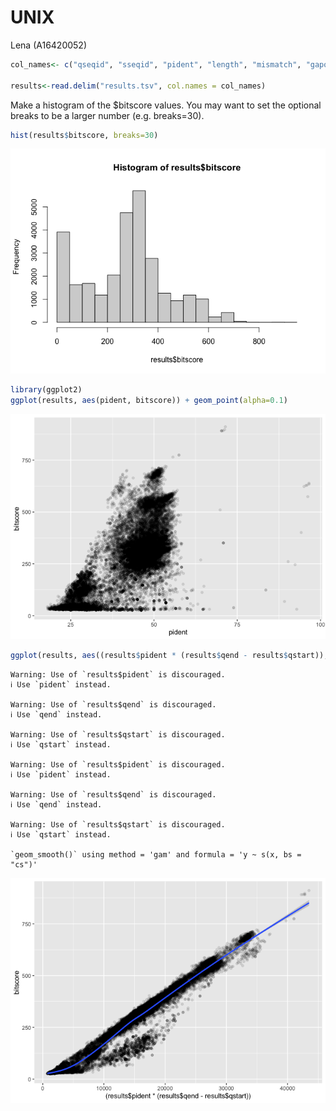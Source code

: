 # UNIX
Lena (A16420052)

``` r
col_names<- c("qseqid", "sseqid", "pident", "length", "mismatch", "gapopen", "qstart", "qend", "sstart", "send", "evalue", "bitscore")

results<-read.delim("results.tsv", col.names = col_names)
```

Make a histogram of the \$bitscore values. You may want to set the
optional breaks to be a larger number (e.g. breaks=30).

``` r
hist(results$bitscore, breaks=30)
```

![](class17_files/figure-commonmark/unnamed-chunk-2-1.png)

``` r
library(ggplot2)
ggplot(results, aes(pident, bitscore)) + geom_point(alpha=0.1) 
```

![](class17_files/figure-commonmark/unnamed-chunk-3-1.png)

``` r
ggplot(results, aes((results$pident * (results$qend - results$qstart)), bitscore)) + geom_point(alpha=0.1) + geom_smooth()
```

    Warning: Use of `results$pident` is discouraged.
    ℹ Use `pident` instead.

    Warning: Use of `results$qend` is discouraged.
    ℹ Use `qend` instead.

    Warning: Use of `results$qstart` is discouraged.
    ℹ Use `qstart` instead.

    Warning: Use of `results$pident` is discouraged.
    ℹ Use `pident` instead.

    Warning: Use of `results$qend` is discouraged.
    ℹ Use `qend` instead.

    Warning: Use of `results$qstart` is discouraged.
    ℹ Use `qstart` instead.

    `geom_smooth()` using method = 'gam' and formula = 'y ~ s(x, bs = "cs")'

![](class17_files/figure-commonmark/unnamed-chunk-4-1.png)
